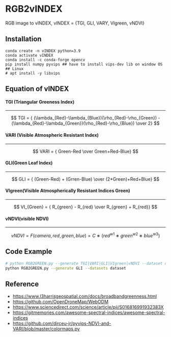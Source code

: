 # RGB2vINDEX

RGB image to vINDEX, vINDEX = {TGI, GLI, VARY, VIgreen, vNDVI}

## Installation

```
conda create -n vINDEX python=3.9
conda activate vINDEX
conda install -c conda-forge opencv
pip install numpy pyvips ## have to install vips-dev lib on window OS
## Linux
# apt install -y libvips
```

## Equation of vINDEX

#### TGI (Triangular Greeness Index)
------------------------------------

$$ TGI = { (\lambda_{Red}-\lambda_{Blue})(\rho_{Red}-\rho_{Green}) - (\lambda_{Red}-\lambda_{Green})(\rho_{Red}-\rho_{Blue}) \over 2} $$

#### VARI (Visible Atmospheric Resistant Index)
------------------------------------
$$ VARI = { Green-Red \over Green+Red-Blue} $$

#### GLI(Green Leaf Index)
------------------------------------

$$ GLI = { (Green-Red) + (Grren-Blue) \over (2*Green)+Red+Blue} $$

#### VIgreen(Visible Atmospherically Resistant Indices Green)
------------------------------------

$$ VI_{Green} = { R_{green} - R_{red} \over R_{green} + R_{red}} $$

#### vNDVI(visible NDVI)
------------------------------------

$$ vNDVI = F (camera, red, green, blue) = C ∗ (red^{w1} ∗ green^{w2} ∗ blue^{w3}) $$

## Code Example

```bash
# python RGB2GREEN.py --generate TGI|VARI|GLI|VIgreen|vNDVI --dataset dataset, relative path
python RGB2GREEN.py --generate GLI --datasets dataset
```

## Reference

- https://www.l3harrisgeospatial.com/docs/broadbandgreenness.html
- https://github.com/OpenDroneMap/WebODM
- https://www.sciencedirect.com/science/article/pii/S016816991932383X
- https://gitmemories.com/awesome-spectral-indices/awesome-spectral-indices
- https://github.com/dirceu-jr/pyvips-NDVI-and-VARI/blob/master/colormaps.py